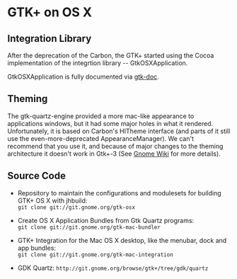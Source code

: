 
# GTK+ on OS X


## Integration Library
After the deprecation of the Carbon, the GTK+ started using the Cocoa implementation of the integrtion library -- GtkOSXApplication.

GtkOSXApplication is fully documented via [gtk-doc].

[gtk-doc]: http://gtk-osx.sourceforge.net/ige-mac-integration/

## Theming

The gtk-quartz-engine provided a more mac-like appearance to applications windows, but it had some major holes in what it rendered. Unfortunately, it is based on Carbon's HITheme interface (and parts of it still use the even-more-deprecated AppearanceManager). We can't recommend that you use it, and because of major changes to the theming architecture it doesn't work in Gtk+-3 (See [Gnome Wiki] for more details).

[Gnome Wiki]: http://live.gnome.org/GTK%2B/OSX/Integration

## Source Code

- Repository to maintain the configurations and modulesets for building GTK+ OS X with jhbuild:  
	`git clone git://git.gnome.org/gtk-osx`

- Create OS X Application Bundles from Gtk Quartz programs:  
	`git clone git://git.gnome.org/gtk-mac-bundler`

- GTK+ Integration for the Mac OS X desktop, like the menubar, dock and app bundles:  
	`git clone git://git.gnome.org/gtk-mac-integration`

- GDK Quartz:
	`http://git.gnome.org/browse/gtk+/tree/gdk/quartz`